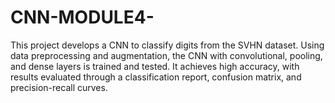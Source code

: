 # CNN-MODULE4-
This project develops a CNN to classify digits from the SVHN dataset. Using data preprocessing and augmentation, the CNN with convolutional, pooling, and dense layers is trained and tested. It achieves high accuracy, with results evaluated through a classification report, confusion matrix, and precision-recall curves.
